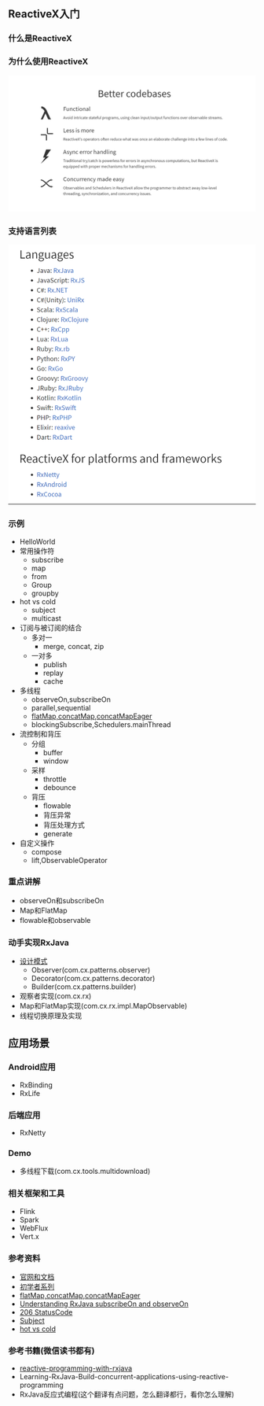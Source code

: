 ## ReactiveX入门
### 什么是ReactiveX
### 为什么使用ReactiveX
![img.png](img.png)
### 支持语言列表
![img_1.png](img_1.png)
### 示例
- HelloWorld
- 常用操作符
  - subscribe
  - map
  - from
  - Group
  - groupby
- hot vs cold
  - subject
  - multicast
- 订阅与被订阅的结合  
  - 多对一
    - merge, concat, zip
  - 一对多
    - publish
    - replay
    - cache
- 多线程
  - observeOn,subscribeOn
  - parallel,sequential
  - [flatMap,concatMap,concatMapEager](https://dzone.com/articles/rxjava-flatmap-vs-concatmap-vs-concatmapeager)
  - blockingSubscribe,Schedulers.mainThread
- 流控制和背压
  - 分组 
    - buffer
    - window
  - 采样  
    - throttle
    - debounce
  - 背压
    - flowable
    - 背压异常
    - 背压处理方式
    - generate
- 自定义操作
  - compose
  - lift,ObservableOperator

### 重点讲解
- observeOn和subscribeOn
- Map和FlatMap
- flowable和observable

### 动手实现RxJava
- [设计模式](https://refactoringguru.cn/design-patterns)
    - Observer(com.cx.patterns.observer)
    - Decorator(com.cx.patterns.decorator)
    - Builder(com.cx.patterns.builder)
- 观察者实现(com.cx.rx)
- Map和FlatMap实现(com.cx.rx.impl.MapObservable)
- 线程切换原理及实现

## 应用场景
### Android应用
- RxBinding
- RxLife
### 后端应用
- RxNetty
### Demo
- 多线程下载(com.cx.tools.multidownload)


### 相关框架和工具
- Flink
- Spark
- WebFlux
- Vert.x

### 参考资料
- [官网和文档](http://reactivex.io/)
- [初学者系列](https://www.jianshu.com/p/36e0f7f43a51)
- [flatMap,concatMap,concatMapEager](https://dzone.com/articles/rxjava-flatmap-vs-concatmap-vs-concatmapeager)
- [Understanding RxJava subscribeOn and observeOn](https://proandroiddev.com/understanding-rxjava-subscribeon-and-observeon-744b0c6a41ea)
- [206 StatusCode](https://www.cnblogs.com/simonbaker/p/5190675.html)
- [Subject](https://blog.csdn.net/weixin_42814000/article/details/105956035)
- [hot vs cold](https://stackoverflow.com/questions/32190445/hot-and-cold-observables-are-there-hot-and-cold-operators)

### 参考书籍(微信读书都有)
- [reactive-programming-with-rxjava](https://piemonj.gitbooks.io/reactive-programming-with-rxjava/content/)
- Learning-RxJava-Build-concurrent-applications-using-reactive-programming
- RxJava反应式编程(这个翻译有点问题，怎么翻译都行，看你怎么理解)
